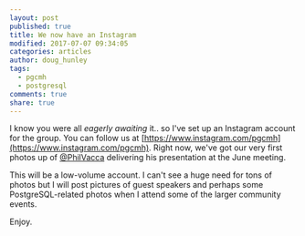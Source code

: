 ```yaml
---
layout: post
published: true
title: We now have an Instagram
modified: 2017-07-07 09:34:05
categories: articles
author: doug_hunley
tags:
  - pgcmh
  - postgresql
comments: true
share: true
---
```


I know you were all *eagerly awaiting* it.. so I've set up an Instagram account for the group. You can follow us at [https://www.instagram.com/pgcmh](https://www.instagram.com/pgcmh). Right now, we've got our very first photos up of [@PhilVacca](https://twitter.com/PhilVacca) delivering his presentation at the June meeting.

This will be a low-volume account. I can't see a huge need for tons of photos but I will post pictures of guest speakers and perhaps some PostgreSQL-related photos when I attend some of the larger community events.

Enjoy.
